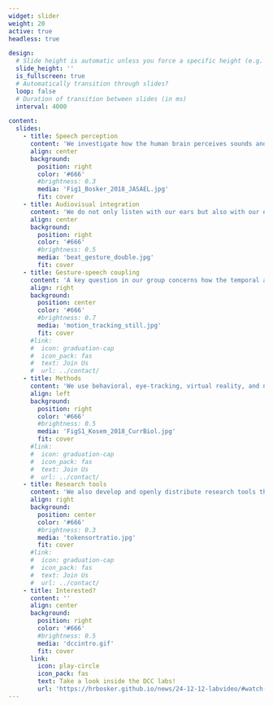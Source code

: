 ```yaml
---
widget: slider
weight: 20
active: true
headless: true

design:
  # Slide height is automatic unless you force a specific height (e.g. '400px')
  slide_height: ''
  is_fullscreen: true
  # Automatically transition through slides?
  loop: false
  # Duration of transition between slides (in ms)
  interval: 4000

content:
  slides:
    - title: Speech perception
      content: 'We investigate how the human brain perceives sounds and words from speech.'
      align: center
      background:
        position: right
        color: '#666'
        #brightness: 0.3
        media: 'Fig1_Bosker_2018_JASAEL.jpg'
        fit: cover
    - title: Audiovisual integration
      content: 'We do not only listen with our ears but also with our eyes, using lip movements and carefully-timed hand gestures to perceive speech.'
      align: center
      background:
        position: right
        color: '#666'
        #brightness: 0.5
        media: 'beat_gesture_double.jpg'
        fit: cover
    - title: Gesture-speech coupling
      content: 'A key question in our group concerns how the temporal alignment between gesture and speech shapes what we hear.'
      align: right
      background:
        position: center
        color: '#666'
        #brightness: 0.7
        media: 'motion_tracking_still.jpg'
        fit: cover
      #link:
      #  icon: graduation-cap
      #  icon_pack: fas
      #  text: Join Us
      #  url: ../contact/
    - title: Methods
      content: 'We use behavioral, eye-tracking, virtual reality, and neuroimaging methods in our experiments.'
      align: left
      background:
        position: right
        color: '#666'
        #brightness: 0.5
        media: 'FigS1_Kosem_2018_CurrBiol.jpg'
        fit: cover
      #link:
      #  icon: graduation-cap
      #  icon_pack: fas
      #  text: Join Us
      #  url: ../contact/
    - title: Research tools
      content: 'We also develop and openly distribute research tools that support and speed up data collection, annotation, and analysis.'
      align: right
      background:
        position: center
        color: '#666'
        #brightness: 0.3
        media: 'tokensortratio.jpg'
        fit: cover
      #link:
      #  icon: graduation-cap
      #  icon_pack: fas
      #  text: Join Us
      #  url: ../contact/
    - title: Interested?
      content: ''
      align: center
      background:
        position: right
        color: '#666'
        #brightness: 0.5
        media: 'dccintro.gif'
        fit: cover
      link:
        icon: play-circle
        icon_pack: fas
        text: Take a look inside the DCC labs!
        url: 'https://hrbosker.github.io/news/24-12-12-labvideo/#watch-it-here'
---
```


